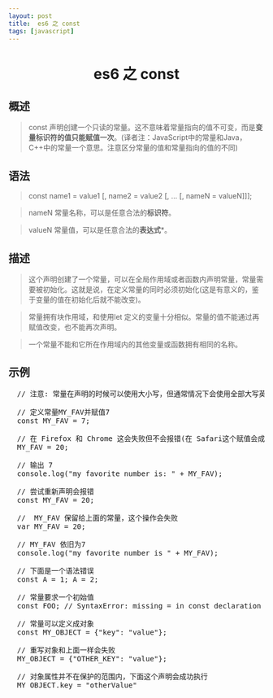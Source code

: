 ```yaml
---
layout: post
title:  es6 之 const
tags: [javascript]
---
```


<h1 style="text-align:center;">es6 之 const</h1>

## 概述

> const 声明创建一个只读的常量。这不意味着常量指向的值不可变，而是**变量标识符的值只能赋值一次**。(译者注：JavaScript中的常量和Java，C++中的常量一个意思。注意区分常量的值和常量指向的值的不同)

## 语法
> const name1 = value1 [, name2 = value2 [, ... [, nameN = valueN]]];

> nameN
常量名称，可以是任意合法的**标识符**。

> valueN 常量值，可以是任意合法的**表达式***。

## 描述

> 这个声明创建了一个常量，可以在全局作用域或者函数内声明常量，常量需要被初始化。这就是说，在定义常量的同时必须初始化(这是有意义的，鉴于变量的值在初始化后就不能改变)。

> 常量拥有块作用域，和使用let 定义的变量十分相似。常量的值不能通过再赋值改变，也不能再次声明。

> 一个常量不能和它所在作用域内的其他变量或函数拥有相同的名称。

## 示例

<pre>
  // 注意: 常量在声明的时候可以使用大小写，但通常情况下会使用全部大写英文。

  // 定义常量MY_FAV并赋值7
  const MY_FAV = 7;

  // 在 Firefox 和 Chrome 这会失败但不会报错(在 Safari这个赋值会成功)
  MY_FAV = 20;

  // 输出 7
  console.log("my favorite number is: " + MY_FAV);

  // 尝试重新声明会报错
  const MY_FAV = 20;

  //  MY_FAV 保留给上面的常量，这个操作会失败
  var MY_FAV = 20;

  // MY_FAV 依旧为7
  console.log("my favorite number is " + MY_FAV);

  // 下面是一个语法错误
  const A = 1; A = 2;

  // 常量要求一个初始值
  const FOO; // SyntaxError: missing = in const declaration

  // 常量可以定义成对象
  const MY_OBJECT = {"key": "value"};

  // 重写对象和上面一样会失败
  MY_OBJECT = {"OTHER_KEY": "value"};

  // 对象属性并不在保护的范围内，下面这个声明会成功执行
  MY_OBJECT.key = "otherValue"
</pre>
